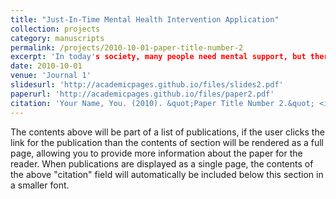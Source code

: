 ```yaml
---
title: "Just-In-Time Mental Health Intervention Application"
collection: projects
category: manuscripts
permalink: /projects/2010-10-01-paper-title-number-2
excerpt: 'In today's society, many people need mental support, but there are often obstacles, such as expensive hospital fees, overwhelmed social workers, and poor infrastructure that hinder the provision of support those who are mentally struggling. When people are in their most vulnerable states, providing timely assistance is of the utmost priority, especially when they are in an altered state of mind that might spur them to take drastic and irreversible actions. I believe in using technology to resolve this issue, to ensure that there is support for these people in their darkest moments, and help them to live another day.'
date: 2010-10-01
venue: 'Journal 1'
slidesurl: 'http://academicpages.github.io/files/slides2.pdf'
paperurl: 'http://academicpages.github.io/files/paper2.pdf'
citation: 'Your Name, You. (2010). &quot;Paper Title Number 2.&quot; <i>Journal 1</i>. 1(2).'
---
```


The contents above will be part of a list of publications, if the user clicks the link for the publication than the contents of section will be rendered as a full page, allowing you to provide more information about the paper for the reader. When publications are displayed as a single page, the contents of the above "citation" field will automatically be included below this section in a smaller font.